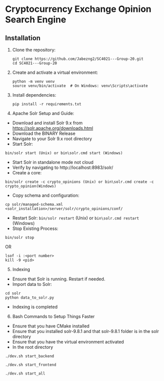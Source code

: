 # Cryptocurrency Exchange Opinion Search Engine
## Installation

1. Clone the repository:
   ```
   git clone https://github.com/Jabezng2/SC4021---Group-20.git
   cd SC4021---Group-20
   ```

2. Create and activate a virtual environment:
   ```
   python -m venv venv
   source venv/bin/activate  # On Windows: venv\Scripts\activate
   ```

3. Install dependencies:
   ```
   pip install -r requirements.txt
   ```

4. Apache Solr Setup and Guide:
- Download and install Solr 9.x from https://solr.apache.org/downloads.html
- Download the BINARY Release
- Navigate to your Solr 9.x root directory
- Start Solr:
```
bin/solr start (Unix) or bin\solr.cmd start (Windows)
```
- Start Solr in standalone mode not cloud
- Verify by navigating to http://localhost:8983/solr/
- Create a core:
```
bin/solr create -c crypto_opinions (Unix) or bin\solr.cmd create -c crypto_opinion(Windows)
```
- Copy schema and configuration:
```
cp solr/managed-schema.xml <solr_installation>/server/solr/crypto_opinions/conf/
```
- Restart Solr: `bin/solr restart` (Unix) or `bin\solr.cmd restart` (Windows)
- Stop Existing Process:
 ```
 bin/solr stop
 ```
OR
```
lsof -i :<port number>
kill -9 <pid>
```

5. Indexing
- Ensure that Solr is running. Restart if needed.
- Import data to Solr:
```
cd solr
python data_to_solr.py
```
- Indexing is completed

6. Bash Commands to Setup Things Faster
- Ensure that you have CMake installed
- Ensure that you installed solr-9.8.1 and that solr-9.8.1 folder is in the solr directory
- Ensure that you have the virtual environment activated
- In the root directory
```
./dev.sh start_backend
```
```
./dev.sh start_frontend
```
```
./dev.sh start_all
```